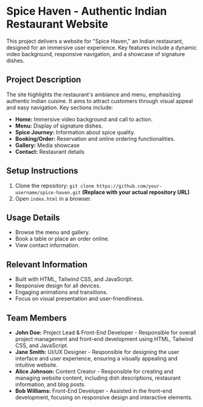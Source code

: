 # Spice Haven - Authentic Indian Restaurant Website

This project delivers a website for "Spice Haven," an Indian restaurant, designed for an immersive user experience. Key features include a dynamic video background, responsive navigation, and a showcase of signature dishes.

## Project Description

The site highlights the restaurant's ambiance and menu, emphasizing authentic Indian cuisine. It aims to attract customers through visual appeal and easy navigation. Key sections include:

* **Home:** Immersive video background and call to action.
* **Menu:** Display of signature dishes.
* **Spice Journey:** Information about spice quality.
* **Booking/Order:** Reservation and online ordering functionalities.
* **Gallery:** Media showcase
* **Contact:** Restaurant details

## Setup Instructions

1.  Clone the repository:
    `git clone https://github.com/your-username/spice-haven.git`  **(Replace with your actual repository URL)**
2.  Open `index.html` in a browser.

## Usage Details

* Browse the menu and gallery.
* Book a table or place an order online.
* View contact information.

## Relevant Information

* Built with HTML, Tailwind CSS, and JavaScript.
* Responsive design for all devices.
* Engaging animations and transitions.
* Focus on visual presentation and user-friendliness.

## Team Members

* **John Doe:** Project Lead & Front-End Developer - Responsible for overall project management and front-end development using HTML, Tailwind CSS, and JavaScript.
* **Jane Smith:** UI/UX Designer - Responsible for designing the user interface and user experience, ensuring a visually appealing and intuitive website.
* **Alice Johnson:** Content Creator - Responsible for creating and managing website content, including dish descriptions, restaurant information, and blog posts.
* **Bob Williams:** Front-End Developer - Assisted in the front-end development, focusing on responsive design and interactive elements.
